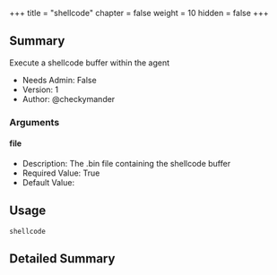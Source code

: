 +++
title = "shellcode"
chapter = false
weight = 10
hidden = false
+++

## Summary
Execute a shellcode buffer within the agent
  
- Needs Admin: False  
- Version: 1  
- Author: @checkymander  

### Arguments

#### file

- Description: The .bin file containing the shellcode buffer
- Required Value: True  
- Default Value: 

## Usage

```
shellcode
```


## Detailed Summary
